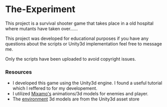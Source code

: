 # The-Experiment
This project is a survival shooter game that takes place in a old hospital where mutants have taken over......

This project was developed for educational purposes if you have any questions about the scripts or Unity3d implementation feel free to message me. 

Only the scripts have been uploaded to avoid copyright issues.

### Resources
* I developed this game using the Unity3d engine. I found a useful tutorial which I reffered to 
for my developement. 
* I utilized [Mixamo's](https://www.mixamo.com) animations/3d models for enemies and player.
* The [environment](https://www.assetstore.unity3d.com/en/#!/content/22030) 3d models are from the Unity3d asset store

